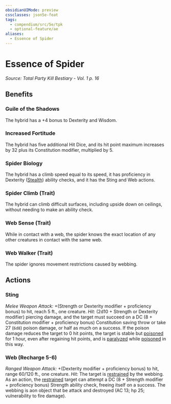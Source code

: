 ```yaml
---
obsidianUIMode: preview
cssclasses: json5e-feat
tags:
  - compendium/src/5e/tpk
  - optional-feature/ae
aliases:
  - Essence of Spider
---
```

# Essence of Spider
*Source: Total Party Kill Bestiary - Vol. 1 p. 16*  

## Benefits

### Guile of the Shadows

The hybrid has a +4 bonus to Dexterity and Wisdom.

### Increased Fortitude

The hybrid has five additional Hit Dice, and its hit point maximum increases by 32 plus its Constitution modifier, multiplied by 5.

### Spider Biology

The hybrid has a climb speed equal to its speed, it has proficiency in Dexterity ([Stealth](2-Mechanics/CLI/rules/skills.md#Stealth)) ability checks, and it has the Sting and Web actions.

### Spider Climb (Trait)

The hybrid can climb difficult surfaces, including upside down on ceilings, without needing to make an ability check.

### Web Sense (Trait)

While in contact with a web, the spider knows the exact location of any other creatures in contact with the same web.

### Web Walker (Trait)

The spider ignores movement restrictions caused by webbing.

## Actions

### Sting

*Melee Weapon Attack:* +(Strength or Dexterity modifier + proficiency bonus) to hit, reach 5 ft., one creature. *Hit:*  (2d10 + Strength or Dexterity modifier) piercing damage, and the target must succeed on a DC (8 + Constitution modifier + proficiency bonus) Constitution saving throw or take 27 (`6d8`) poison damage, or half as much on a success. If the poison damage reduces the target to 0 hit points, the target is stable but [poisoned](2-Mechanics/CLI/rules/conditions.md#poisoned) for 1 hour, even after regaining hit points, and is [paralyzed](2-Mechanics/CLI/rules/conditions.md#paralyzed) while [poisoned](2-Mechanics/CLI/rules/conditions.md#poisoned) in this way.

### Web (Recharge 5-6)

*Ranged Weapon Attack:* +(Dexterity modifier + proficiency bonus) to hit, range 60/120 ft., one creature. *Hit:*  The target is [restrained](2-Mechanics/CLI/rules/conditions.md#restrained) by the webbing. As an action, the [restrained](2-Mechanics/CLI/rules/conditions.md#restrained) target can attempt a DC (8 + Strength modifier + proficiency bonus) Strength ability check, freeing itself on a success. The webbing is aon object that be attack and destroyed (AC 13; hp 25; vulnerability to fire damage).